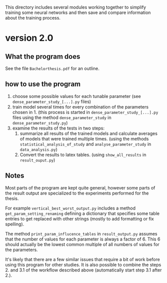 This directory includes several modules working together to simplify training some neural networks and then save and compare information about the training process.

# version 2.0

## What the program does
See the file `Bachelorthesis.pdf` for an outline.

## how to use the program
1. choose some possible values for each tunable parameter
   (see `dense_parameter_study_[...].py` files)
2. train model several times for every combination of the parameters chosen in 1. (this process is started in `dense_parameter_study_[...].py` files using the method `dense_parameter_study` in `dense_parameter_study.py`)
3. examine the results of the tests in two steps:
   1. summarize all results of the trained models and calculate averages of models that were trained multiple times. (using the methods `statistical_analysis_of_study` and `analyse_parameter_study` in `data_analysis.py`)
   2. Convert the results to latex tables. (using `show_all_results` in `result_ouput.py`)

## Notes
Most parts of the program are kept quite general, however some parts of the result output are specialized to the experiments performed for the thesis.

For example `vertical_best_worst_output.py` includes a method `get_param_setting_renaming` defining a dictionary that specifies some table entries to get replaced with other strings (mostly to add formatting or fix spelling).

The method `print_param_influcence_tables` in `result_output.py` assumes that the number of values for each parameter is always a factor of 6. This 6 should actually be the lowest common multiple of all numbers of values for the parameters.

It's likely that there are a few similar issues that require a bit of work before using this program for other studies. It is also possible to combine the steps 2. and 3.1 of the workflow described above (automatically start step 3.1 after 2.).